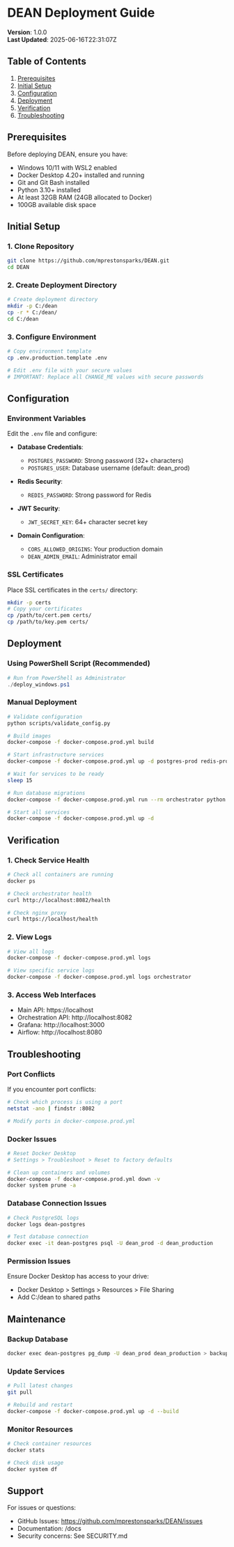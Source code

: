 # DEAN Deployment Guide

**Version**: 1.0.0  
**Last Updated**: 2025-06-16T22:31:07Z

## Table of Contents
1. [Prerequisites](#prerequisites)
2. [Initial Setup](#initial-setup)
3. [Configuration](#configuration)
4. [Deployment](#deployment)
5. [Verification](#verification)
6. [Troubleshooting](#troubleshooting)

## Prerequisites

Before deploying DEAN, ensure you have:

- Windows 10/11 with WSL2 enabled
- Docker Desktop 4.20+ installed and running
- Git and Git Bash installed
- Python 3.10+ installed
- At least 32GB RAM (24GB allocated to Docker)
- 100GB available disk space

## Initial Setup

### 1. Clone Repository
```bash
git clone https://github.com/mprestonsparks/DEAN.git
cd DEAN
```

### 2. Create Deployment Directory
```bash
# Create deployment directory
mkdir -p C:/dean
cp -r * C:/dean/
cd C:/dean
```

### 3. Configure Environment
```bash
# Copy environment template
cp .env.production.template .env

# Edit .env file with your secure values
# IMPORTANT: Replace all CHANGE_ME values with secure passwords
```

## Configuration

### Environment Variables
Edit the `.env` file and configure:

- **Database Credentials**:
  - `POSTGRES_PASSWORD`: Strong password (32+ characters)
  - `POSTGRES_USER`: Database username (default: dean_prod)
  
- **Redis Security**:
  - `REDIS_PASSWORD`: Strong password for Redis

- **JWT Security**:
  - `JWT_SECRET_KEY`: 64+ character secret key

- **Domain Configuration**:
  - `CORS_ALLOWED_ORIGINS`: Your production domain
  - `DEAN_ADMIN_EMAIL`: Administrator email

### SSL Certificates
Place SSL certificates in the `certs/` directory:
```bash
mkdir -p certs
# Copy your certificates
cp /path/to/cert.pem certs/
cp /path/to/key.pem certs/
```

## Deployment

### Using PowerShell Script (Recommended)
```powershell
# Run from PowerShell as Administrator
./deploy_windows.ps1
```

### Manual Deployment
```bash
# Validate configuration
python scripts/validate_config.py

# Build images
docker-compose -f docker-compose.prod.yml build

# Start infrastructure services
docker-compose -f docker-compose.prod.yml up -d postgres-prod redis-prod

# Wait for services to be ready
sleep 15

# Run database migrations
docker-compose -f docker-compose.prod.yml run --rm orchestrator python -m alembic upgrade head

# Start all services
docker-compose -f docker-compose.prod.yml up -d
```

## Verification

### 1. Check Service Health
```bash
# Check all containers are running
docker ps

# Check orchestrator health
curl http://localhost:8082/health

# Check nginx proxy
curl https://localhost/health
```

### 2. View Logs
```bash
# View all logs
docker-compose -f docker-compose.prod.yml logs

# View specific service logs
docker-compose -f docker-compose.prod.yml logs orchestrator
```

### 3. Access Web Interfaces
- Main API: https://localhost
- Orchestration API: http://localhost:8082
- Grafana: http://localhost:3000
- Airflow: http://localhost:8080

## Troubleshooting

### Port Conflicts
If you encounter port conflicts:
```bash
# Check which process is using a port
netstat -ano | findstr :8082

# Modify ports in docker-compose.prod.yml
```

### Docker Issues
```bash
# Reset Docker Desktop
# Settings > Troubleshoot > Reset to factory defaults

# Clean up containers and volumes
docker-compose -f docker-compose.prod.yml down -v
docker system prune -a
```

### Database Connection Issues
```bash
# Check PostgreSQL logs
docker logs dean-postgres

# Test database connection
docker exec -it dean-postgres psql -U dean_prod -d dean_production
```

### Permission Issues
Ensure Docker Desktop has access to your drive:
- Docker Desktop > Settings > Resources > File Sharing
- Add C:/dean to shared paths

## Maintenance

### Backup Database
```bash
docker exec dean-postgres pg_dump -U dean_prod dean_production > backup_$(date +%Y%m%d).sql
```

### Update Services
```bash
# Pull latest changes
git pull

# Rebuild and restart
docker-compose -f docker-compose.prod.yml up -d --build
```

### Monitor Resources
```bash
# Check container resources
docker stats

# Check disk usage
docker system df
```

## Support

For issues or questions:
- GitHub Issues: https://github.com/mprestonsparks/DEAN/issues
- Documentation: /docs
- Security concerns: See SECURITY.md